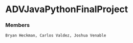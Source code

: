 # **ADVJavaPythonFinalProject**
### **Members**
```
Bryan Heckman, Carlos Valdez, Joshua Venable
```
